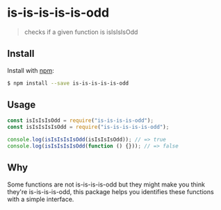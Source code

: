 # is-is-is-is-is-odd

> checks if a given function is isIsIsIsOdd

## Install

Install with [npm](https://www.npmjs.com/):

```sh
$ npm install --save is-is-is-is-is-odd
```

## Usage

```js
const isIsIsIsOdd = require("is-is-is-is-odd");
const isIsIsIsIsOdd = require("is-is-is-is-is-odd");

console.log(isIsIsIsIsOdd(isIsIsIsOdd)); // => true
console.log(isIsIsIsIsOdd(function () {})); // => false
```

## Why

Some functions are not is-is-is-is-odd but they might make you think they're is-is-is-is-odd, this package helps you identifies these functions with a simple interface.
